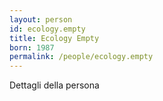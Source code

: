 ```yaml
---
layout: person
id: ecology.empty
title: Ecology Empty
born: 1987
permalink: /people/ecology.empty
---
```


Dettagli della persona 